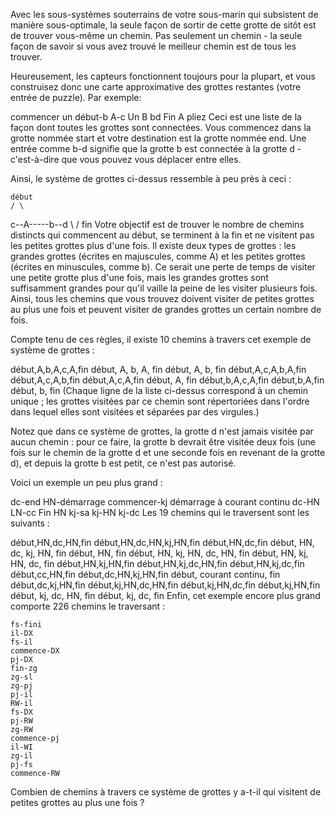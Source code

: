 Avec les sous-systèmes souterrains de votre sous-marin qui subsistent de manière sous-optimale, la seule façon de sortir de cette grotte de sitôt est de trouver vous-même un chemin. Pas seulement un chemin - la seule façon de savoir si vous avez trouvé le meilleur chemin est de tous les trouver.

Heureusement, les capteurs fonctionnent toujours pour la plupart, et vous construisez donc une carte approximative des grottes restantes (votre entrée de puzzle). Par exemple:

commencer un
début-b
A-c
Un B
bd
Fin A
pliez
Ceci est une liste de la façon dont toutes les grottes sont connectées. Vous commencez dans la grotte nommée start et votre destination est la grotte nommée end. Une entrée comme b-d signifie que la grotte b est connectée à la grotte d - c'est-à-dire que vous pouvez vous déplacer entre elles.

Ainsi, le système de grottes ci-dessus ressemble à peu près à ceci :

    début
    / \
c--A-----b--d
    \ /
     fin
Votre objectif est de trouver le nombre de chemins distincts qui commencent au début, se terminent à la fin et ne visitent pas les petites grottes plus d'une fois. Il existe deux types de grottes : les grandes grottes (écrites en majuscules, comme A) et les petites grottes (écrites en minuscules, comme b). Ce serait une perte de temps de visiter une petite grotte plus d'une fois, mais les grandes grottes sont suffisamment grandes pour qu'il vaille la peine de les visiter plusieurs fois. Ainsi, tous les chemins que vous trouvez doivent visiter de petites grottes au plus une fois et peuvent visiter de grandes grottes un certain nombre de fois.

Compte tenu de ces règles, il existe 10 chemins à travers cet exemple de système de grottes :

début,A,b,A,c,A,fin
début, A, b, A, fin
début, A, b, fin
début,A,c,A,b,A,fin
début,A,c,A,b,fin
début,A,c,A,fin
début, A, fin
début,b,A,c,A,fin
début,b,A,fin
début, b, fin
(Chaque ligne de la liste ci-dessus correspond à un chemin unique ; les grottes visitées par ce chemin sont répertoriées dans l'ordre dans lequel elles sont visitées et séparées par des virgules.)

Notez que dans ce système de grottes, la grotte d n'est jamais visitée par aucun chemin : pour ce faire, la grotte b devrait être visitée deux fois (une fois sur le chemin de la grotte d et une seconde fois en revenant de la grotte d), et depuis la grotte b est petit, ce n'est pas autorisé.

Voici un exemple un peu plus grand :

dc-end
HN-démarrage
commencer-kj
démarrage à courant continu
dc-HN
LN-cc
Fin HN
kj-sa
kj-HN
kj-dc
Les 19 chemins qui le traversent sont les suivants :

début,HN,dc,HN,fin
début,HN,dc,HN,kj,HN,fin
début,HN,dc,fin
début, HN, dc, kj, HN, fin
début, HN, fin
début, HN, kj, HN, dc, HN, fin
début, HN, kj, HN, dc, fin
début,HN,kj,HN,fin
début,HN,kj,dc,HN,fin
début,HN,kj,dc,fin
début,cc,HN,fin
début,dc,HN,kj,HN,fin
début, courant continu, fin
début,dc,kj,HN,fin
début,kj,HN,dc,HN,fin
début,kj,HN,dc,fin
début,kj,HN,fin
début, kj, dc, HN, fin
début, kj, dc, fin
Enfin, cet exemple encore plus grand comporte 226 chemins le traversant :

    fs-fini
    il-DX
    fs-il
    commence-DX
    pj-DX
    fin-zg
    zg-sl
    zg-pj
    pj-il
    RW-il
    fs-DX
    pj-RW
    zg-RW
    commence-pj
    il-WI
    zg-il
    pj-fs
    commence-RW

Combien de chemins à travers ce système de grottes y a-t-il qui visitent de petites grottes au plus une fois ?